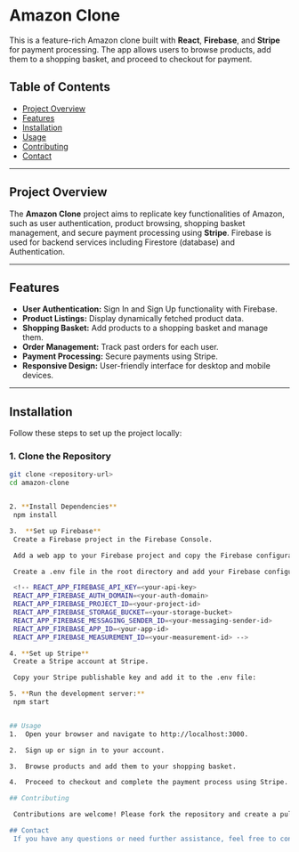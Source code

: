 # Amazon Clone

This is a feature-rich Amazon clone built with **React**, **Firebase**, and **Stripe** for payment processing. The app allows users to browse products, add them to a shopping basket, and proceed to checkout for payment.

## Table of Contents
- [Project Overview](#project-overview)
- [Features](#features)
- [Installation](#installation)
- [Usage](#usage)
- [Contributing](#contributing)
- [Contact](#contact)

---

## Project Overview

The **Amazon Clone** project aims to replicate key functionalities of Amazon, such as user authentication, product browsing, shopping basket management, and secure payment processing using **Stripe**. Firebase is used for backend services including Firestore (database) and Authentication.

---

## Features

- **User Authentication:** Sign In and Sign Up functionality with Firebase.
- **Product Listings:** Display dynamically fetched product data.
- **Shopping Basket:** Add products to a shopping basket and manage them.
- **Order Management:** Track past orders for each user.
- **Payment Processing:** Secure payments using Stripe.
- **Responsive Design:** User-friendly interface for desktop and mobile devices.

---

## Installation

Follow these steps to set up the project locally:

### 1. Clone the Repository
   ```sh
   git clone <repository-url>
   cd amazon-clone


2. **Install Dependencies**
    npm install

3.  **Set up Firebase**
    Create a Firebase project in the Firebase Console.

    Add a web app to your Firebase project and copy the Firebase configuration.

    Create a .env file in the root directory and add your Firebase configuration:

    <!-- REACT_APP_FIREBASE_API_KEY=<your-api-key>
    REACT_APP_FIREBASE_AUTH_DOMAIN=<your-auth-domain>
    REACT_APP_FIREBASE_PROJECT_ID=<your-project-id>
    REACT_APP_FIREBASE_STORAGE_BUCKET=<your-storage-bucket>
    REACT_APP_FIREBASE_MESSAGING_SENDER_ID=<your-messaging-sender-id>
    REACT_APP_FIREBASE_APP_ID=<your-app-id>
    REACT_APP_FIREBASE_MEASUREMENT_ID=<your-measurement-id> -->

4. **Set up Stripe**
    Create a Stripe account at Stripe.

    Copy your Stripe publishable key and add it to the .env file:

5. **Run the development server:**
    npm start


## Usage
1.  Open your browser and navigate to http://localhost:3000.

2.  Sign up or sign in to your account.

3.  Browse products and add them to your shopping basket.

4.  Proceed to checkout and complete the payment process using Stripe.

## Contributing

    Contributions are welcome! Please fork the repository and create a pull request with your changes. Ensure that your code follows the project's coding standards.

## Contact
    If you have any questions or need further assistance, feel free to contact the project maintainer at [travis_locke@icloud.com].